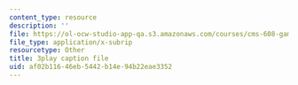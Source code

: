 ```yaml
---
content_type: resource
description: ''
file: https://ol-ocw-studio-app-qa.s3.amazonaws.com/courses/cms-608-game-design-spring-2014/af02b11646eb5442b14e94b22eae3352_1506655.vtt
file_type: application/x-subrip
resourcetype: Other
title: 3play caption file
uid: af02b116-46eb-5442-b14e-94b22eae3352
---
```

